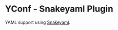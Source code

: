 YConf - Snakeyaml Plugin
===
YAML support using [Snakeyaml](https://bitbucket.org/asomov/snakeyaml).